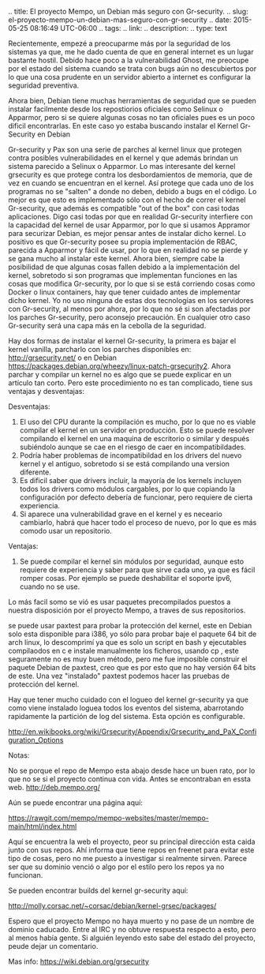 .. title: El proyecto Mempo, un Debian más seguro con Gr-security.
.. slug: el-proyecto-mempo-un-debian-mas-seguro-con-gr-security
.. date: 2015-05-25 08:16:49 UTC-06:00
.. tags:
.. link:
.. description:
.. type: text



Recientemente, empezé a preocuparme más por la seguridad de los sistemas ya que, me he dado cuenta de que en general internet es un lugar bastante hostil.
Debido hace poco  a la vulnerabilidad Ghost, me preocupe por el estado del sistema cuando se trata con bugs aún no descubiertos por lo que una cosa
prudente en un servidor abierto a internet es configurar la seguridad preventiva.

Ahora bien, Debian tiene muchas herramientas de seguridad que se pueden instalar facilmente desde los repostiorios oficiales como Selinux o Apparmor, pero
si se quiere algunas cosas no tan oficiales pues es un poco dificil encontrarlas. En este caso yo estaba buscando instalar el Kernel Gr-Security en Debian

Gr-security y Pax son una serie de parches al kernel linux que protegen contra posibles vulnerabilidades en el kernel y que además brindan un sistema parecido a Selinux
o Apparmor. Lo mas interesante del kernel grsecurity es que protege contra los desbordamientos de memoria, que de vez en cuando se encuentran en el kernel. Así protege
que cada uno de los programas no se "salten" a donde no deben, debido a bugs en el código. Lo mejor es que esto es implementado sólo con el hecho de correr el kernel
Gr-security, que además es compatible "out of the box" con casi todas aplicaciones. Digo casi todas por que en realidad Gr-security interfiere con la capacidad del
kernel de usar Apparmor, por lo que si usamos Appramor para securizar Debian, es mejor pensar antes de instalar dicho kernel. Lo positivo es que Gr-security posee su
propia implementación de RBAC, parecida a Apparmor y fácil de usar, por lo que en realidad no se pierde y se gana mucho al instalar este kernel. Ahora bien,
siempre cabe la posibilidad de que algunas cosas fallen debido a la implementación del kernel, sobretodo si son programas que implementan funciones en las cosas que
modifica Gr-security, por lo que si se está corriendo cosas como Docker o linux containers, hay que tener cuidado antes de implementar dicho kernel. Yo no uso ninguna de estas dos tecnologías en los servidores con Gr-security, al menos por ahora, por lo que no sé si son afectadas por los parches Gr-security, pero aconsejo precaución. En cualquier otro caso Gr-security será una capa más en la cebolla de la seguridad.


Hay dos formas de instalar el kernel Gr-security, la primera es bajar el kernel vanilla, parcharlo con los parches disponibles en: http://grsecurity.net/ o en Debian
https://packages.debian.org/wheezy/linux-patch-grsecurity2. Ahora parchar y compilar un kernel no es algo que se puede explicar en un artículo tan corto.
Pero este procedimiento no es tan complicado, tiene sus ventajas y desventajas:

Desventajas:

1. El uso del CPU durante la compilación es mucho, por lo que no es viable compilar el kernel en un servidor en producción. Esto se puede resolver compilando el kernel
en una maquina de escritorio o similar y después subiéndolo aunque se cae en el riesgo de caer en incompatibildades.
2. Podría haber problemas de incompatibildad en los drivers del nuevo kernel y el antiguo, sobretodo si se está compilando una version diferente.
3. Es dificil saber que drivers incluir, la mayoría de los kernels incluyen todos los drivers como módulos cargables, por lo que copiando la configuración por defecto
debería de funcionar, pero requiere de cierta experiencia.
4. Si aparece una vulnerabilidad grave en el kernel y es neceario cambiarlo, habrá que hacer todo el proceso de nuevo, por lo que es más comodo usar un repositorio.


Ventajas:

1. Se puede compilar el kernel sin módulos por seguridad, aunque esto requiere de experiencia y saber para que sirve cada uno, ya que es fácil romper cosas. Por ejemplo
se puede deshabilitar el soporte ipv6, cuando no se use.


Lo más facil somo se vió es usar paquetes precompilados puestos a nuestra disposición por el proyecto Mempo, a traves de sus repositorios.



se puede usar paxtest para probar la protección del kernel, este
en Debian solo esta disponible para i386, yo sólo para probar baje el
paquete 64 bit de arch linux, lo descomprimí ya que es solo un script en
bash y ejecutables compilaodos en c e instale manualmente los ficheros,
usando cp , este seguramente no es muy buen método, pero me fue
imposible construir el paquete Debian de paxtest, creo que es por esto
que no hay versión 64 bits de este. Una vez "instalado" paxtest podemos
hacer las pruebas de protección del kernel.

Hay que tener mucho cuidado con el logueo del kernel gr-security ya que como viene instalado loguea todos los eventos del sistema, abarrotando rapidamente la partición de log del sistema. Esta opción es configurable.

<http://en.wikibooks.org/wiki/Grsecurity/Appendix/Grsecurity_and_PaX_Configuration_Options>

Notas:

No se porque el repo de Mempo esta abajo desde hace un buen rato, por lo que no se si el proyecto continua con vida. Antes se encontraban en essta web. http://deb.mempo.org/

Aún se puede encontrar una página aquí:

<https://rawgit.com/mempo/mempo-websites/master/mempo-main/html/index.html>

Aquí se encuentra la web el proyecto, peor su principal dirección esta caida junto con sus repos. Ahí informa que tiene repos en freenet para evitar este tipo de cosas, pero no me puesto a investigar si realmente sirven. Parece ser que su dominio venció o algo por el estilo pero los repos ya no funcionan.

Se pueden encontrar builds del kernel gr-security aquí:

<http://molly.corsac.net/~corsac/debian/kernel-grsec/packages/>

Espero que el proyecto Mempo no haya muerto y no pase de un nombre de dominio caducado. Entre al IRC y no obtuve respuesta respecto a esto, pero al menos había gente. Si alguién leyendo esto sabe del estado del proyecto, peude dejar un comentario.


Mas info:
<https://wiki.debian.org/grsecurity>
